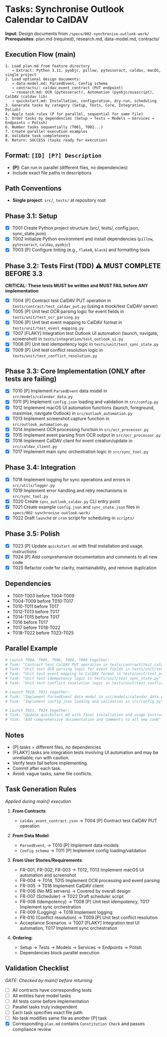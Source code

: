 # Tasks: Synchronise Outlook Calendar to CalDAV

**Input**: Design documents from `/specs/002-synchronise-outlook-work/`
**Prerequisites**: plan.md (required), research.md, data-model.md, contracts/

## Execution Flow (main)
```
1. Load plan.md from feature directory
   → Extract: Python 3.11, pyobjc, pillow, pytesseract, caldav, macOS, single project
2. Load optional design documents:
   → data-model.md: ParsedEvent, Config schema
   → contracts/: caldav_event_contract (PUT endpoint)
   → research.md: OCR (pytesseract), Automation (pyobjc/osascript), CalDAV (caldav lib)
   → quickstart.md: Installation, configuration, dry-run, scheduling
3. Generate tasks by category (Setup, Tests, Core, Integration, Polish)
4. Apply task rules (P for parallel, sequential for same file)
5. Order tasks by dependencies (Setup → Tests → Models → Services → Endpoints → Polish)
6. Number tasks sequentially (T001, T002...)
7. Create parallel execution examples
8. Validate task completeness
9. Return: SUCCESS (tasks ready for execution)
```

## Format: `[ID] [P?] Description`
- **[P]**: Can run in parallel (different files, no dependencies)
- Include exact file paths in descriptions

## Path Conventions
- **Single project**: `src/`, `tests/` at repository root

## Phase 3.1: Setup
- [x] T001 Create Python project structure (src/, tests/, config.json, sync_state.json)
- [x] T002 Initialize Python environment and install dependencies (`pillow`, `pytesseract`, `caldav`, `pyobjc`)
- [x] T003 [P] Configure linting (e.g., `flake8`, `black`) and formatting tools

## Phase 3.2: Tests First (TDD) ⚠️ MUST COMPLETE BEFORE 3.3
**CRITICAL: These tests MUST be written and MUST FAIL before ANY implementation**
- [x] T004 [P] Contract test CalDAV PUT operation in `tests/contract/test_caldav_put.py` (using a mock/test CalDAV server)
- [x] T005 [P] Unit test OCR parsing logic for event fields in `tests/unit/test_ocr_parsing.py`
- [x] T006 [P] Unit test event mapping to CalDAV format in `tests/unit/test_event_mapping.py`
- [x] T007 [FLAKY] Integration test Outlook UI automation (launch, navigate, screenshot) in `tests/integration/test_outlook_ui.py`
- [x] T008 [P] Unit test idempotency logic in `tests/unit/test_sync_state.py`
- [x] T009 [P] Unit test conflict resolution logic in `tests/unit/test_conflict_resolution.py`

## Phase 3.3: Core Implementation (ONLY after tests are failing)
- [x] T010 [P] Implement `ParsedEvent` data model in `src/models/calendar_data.py`
- [x] T011 [P] Implement `config.json` loading and validation in `src/config.py`
- [x] T012 Implement macOS UI automation functions (launch, foreground, maximise, navigate Outlook) in `src/outlook_automation.py`
- [x] T013 Implement screenshot capture function in `src/outlook_automation.py`
- [x] T014 Implement OCR processing function in `src/ocr_processor.py`
- [x] T015 Implement event parsing from OCR output in `src/ocr_processor.py`
- [x] T016 Implement CalDAV client for event creation/update in `src/caldav_client.py`
- [x] T017 Implement main sync orchestration logic in `src/sync_tool.py`

## Phase 3.4: Integration
 - [x] T018 Implement logging for sync operations and errors in `src/utils/logger.py`
- [x] T019 Implement error handling and retry mechanisms in `src/sync_tool.py`
- [x] T020 Create `sync_outlook_caldav.py` CLI entry point
 - [x] T021 Create example `config.json` and `sync_state.json` files in `specs/002-synchronise-outlook-work/`
 - [x] T022 Draft `launchd` or `cron` script for scheduling in `scripts/`

## Phase 3.5: Polish
 - [x] T023 [P] Update `quickstart.md` with final installation and usage instructions
 - [x] T024 [P] Add comprehensive documentation and comments to all new code
 - [x] T025 Refactor code for clarity, maintainability, and remove duplication

## Dependencies
- T001-T003 before T004-T009
- T004-T009 before T010-T017
- T010-T011 before T017
- T012-T013 before T017
- T014-T015 before T017
- T016 before T017
- T017 before T018-T022
- T018-T022 before T023-T025

## Parallel Example
```bash
# Launch T004, T005, T006, T008, T009 together:
# Task: "Contract test CalDAV PUT operation in tests/contract/test_caldav_put.py"
# Task: "Unit test OCR parsing logic for event fields in tests/unit/test_ocr_parsing.py"
# Task: "Unit test event mapping to CalDAV format in tests/unit/test_event_mapping.py"
# Task: "Unit test idempotency logic in tests/unit/test_sync_state.py"
# Task: "Unit test conflict resolution logic in tests/unit/test_conflict_resolution.py"

# Launch T010, T011 together:
# Task: "Implement ParsedEvent data model in src/models/calendar_data.py"
# Task: "Implement config.json loading and validation in src/config.py"

# Launch T023, T024 together:
# Task: "Update quickstart.md with final installation and usage instructions"
# Task: "Add comprehensive documentation and comments to all new code"
```

## Notes
- [P] tasks = different files, no dependencies
- [FLAKY] tasks are integration tests involving UI automation and may be unreliable; run with caution.
- Verify tests fail before implementing.
- Commit after each task.
- Avoid: vague tasks, same file conflicts.

## Task Generation Rules
*Applied during main() execution*

1. **From Contracts**:
   - `caldav_event_contract.json` → T004 [P] Contract test CalDAV PUT operation
   
2. **From Data Model**:
   - `ParsedEvent`, → T010 [P] Implement data models
   - `Config schema` → T011 [P] Implement config loading/validation
   
3. **From User Stories/Requirements**:
   - FR-001, FR-002, FR-003 → T012, T013 Implement macOS UI automation and screenshot
   - FR-004 → T014, T015 Implement OCR processing and event parsing
   - FR-005 → T016 Implement CalDAV client
   - FR-006 (No MS servers) → Covered by overall design
   - FR-007 (Scheduler) → T022 Draft scheduler script
   - FR-008 (Idempotency) → T008 [P] Unit test idempotency, T017 Implement sync orchestration
   - FR-009 (Logging) → T018 Implement logging
   - FR-010 (Conflict resolution) → T009 [P] Unit test conflict resolution
   - Acceptance Scenarios → T007 [FLAKY] Integration test UI automation, T017 Implement sync orchestration
   
4. **Ordering**:
   - Setup → Tests → Models → Services → Endpoints → Polish
   - Dependencies block parallel execution

## Validation Checklist
*GATE: Checked by main() before returning*

- [ ] All contracts have corresponding tests
- [ ] All entities have model tasks
- [ ] All tests come before implementation
- [ ] Parallel tasks truly independent
- [ ] Each task specifies exact file path
- [ ] No task modifies same file as another [P] task
- [x] Corresponding `plan.md` contains `Constitution Check` and passes compliance review
